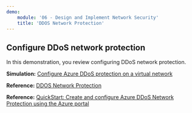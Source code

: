 ```yaml
---
demo:
    module: '06 - Design and Implement Network Security'
    title: 'DDOS Network Protection'
---
```

## Configure DDoS network protection

In this demonstration, you review configuring DDoS network protection.

**Simulation:** [Configure Azure DDoS protection on a virtual network](https://mslabs.cloudguides.com/guides/AZ-700%20Lab%20Simulation%20-%20Configure%20Azure%20DDoS%20Protection%20on%20a%20virtual%20network)

**Reference:** [DDOS Network Protection](https://learn.microsoft.com/azure/ddos-protection/manage-ddos-protection)

**Reference:** [QuickStart: Create and configure Azure DDoS Network Protection using the Azure portal](https://learn.microsoft.com/azure/ddos-protection/manage-ddos-protection)
